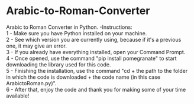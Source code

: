 # Arabic-to-Roman-Converter
Arabic to Roman Converter in Python.
-Instructions:<br>
1 - Make sure you have Python installed on your machine.<br>
2 - See which version you are currently using, because if it's a previous one, it may give an error.<br>
3 - If you already have everything installed, open your Command Prompt.<br>
4 - Once opened, use the command "pip install pomegranate" to start downloading the library used for this code.<br>
5 - Finishing the installation, use the command "cd + the path to the folder in which the code is downloaded + the code name (in this case ArabictoRoman.py)".<br>
6 - After that, enjoy the code and thank you for making some of your time available!
